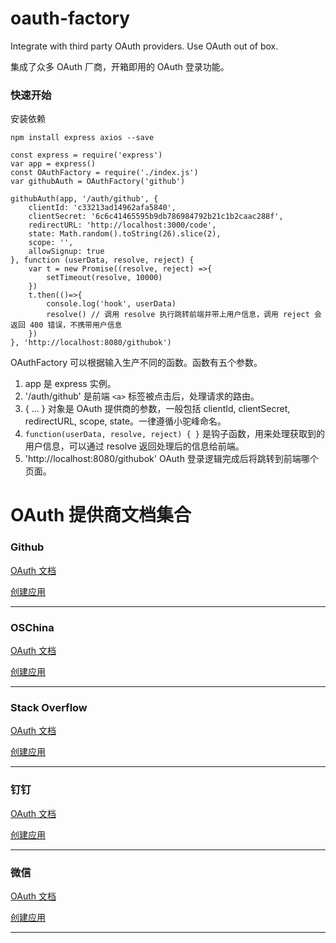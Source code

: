 # oauth-factory
Integrate with third party OAuth providers. Use OAuth out of box.

集成了众多 OAuth 厂商，开箱即用的 OAuth 登录功能。

### 快速开始

安装依赖

`npm install express axios --save`

```
const express = require('express')
var app = express()
const OAuthFactory = require('./index.js')
var githubAuth = OAuthFactory('github')

githubAuth(app, '/auth/github', {
    clientId: 'c33213ad14962afa5840',
    clientSecret: '6c6c41465595b9db786984792b21c1b2caac288f',
    redirectURL: 'http://localhost:3000/code',
    state: Math.random().toString(26).slice(2),
    scope: '',
    allowSignup: true
}, function (userData, resolve, reject) {
    var t = new Promise((resolve, reject) =>{
        setTimeout(resolve, 10000)
    })
    t.then(()=>{
        console.log('hook', userData)
        resolve() // 调用 resolve 执行跳转前端并带上用户信息，调用 reject 会返回 400 错误，不携带用户信息
    })
}, 'http://localhost:8080/githubok')
```

OAuthFactory 可以根据输入生产不同的函数。函数有五个参数。
1. app 是 express 实例。
2. '/auth/github' 是前端 `<a>` 标签被点击后，处理请求的路由。
3. { ... } 对象是 OAuth 提供商的参数，一般包括 clientId, clientSecret, redirectURL, scope, state。一律遵循小驼峰命名。
4. `function(userData, resolve, reject) { }` 是钩子函数，用来处理获取到的用户信息，可以通过 resolve 返回处理后的信息给前端。
5. 'http://localhost:8080/githubok' OAuth 登录逻辑完成后将跳转到前端哪个页面。

# OAuth 提供商文档集合

### Github
[OAuth 文档](https://developer.github.com/apps/building-oauth-apps/authorizing-oauth-apps/)

[创建应用](https://github.com/settings/applications/new)


--------------------

### OSChina
[OAuth 文档](https://www.oschina.net/openapi/docs)

[创建应用](https://www.oschina.net/openapi/client/edit)

--------------------

### Stack Overflow
[OAuth 文档](https://api.stackexchange.com/docs/authentication)

[创建应用](https://stackapps.com/apps/oauth/register)

--------------------

### 钉钉
[OAuth 文档](https://open-doc.dingtalk.com/docs/doc.htm?spm=a219a.7629140.0.0.7f5f4a97IkrkFE&treeId=385&articleId=104968&docType=1#s1)

[创建应用](https://open-dev.dingtalk.com/#/loginAndShareApp)

--------------------

### 微信
[OAuth 文档](https://open.weixin.qq.com/cgi-bin/showdocument?action=dir_list&t=resource/res_list&verify=1&id=open1419316505&token=&lang=zh_CN)

[创建应用](https://open.weixin.qq.com)

--------------------